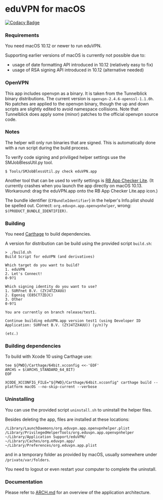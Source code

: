# eduVPN for macOS

[![Codacy Badge](https://api.codacy.com/project/badge/Grade/c9c52c2087eb4d5aa0e4997008aa8376)](https://app.codacy.com/app/theNerdFromSiliconValley/macos?utm_source=github.com&utm_medium=referral&utm_content=eduvpn/macos&utm_campaign=Badge_Grade_Dashboard)

### Requirements

You need macOS 10.12 or newer to run eduVPN. 

Supporting earlier versions of macOS is currently not possible due to:

- usage of date formatting API introduced in 10.12 (relatively easy to fix)
- usage of RSA signing API introduced in 10.12 (alternative needed)

### OpenVPN

This app includes openvpn as a binary. It is taken from the Tunnelblick binary distributions. The current version is `openvpn-2.4.6-openssl-1.1.0h`. No patches are applied to the openvpn binary, though the up and down scripts are slightly edited to avoid namespace collisions. Note that Tunnelblick does apply some (minor) patches to the official openvpn source code.

### Notes

The helper will only run binaries that are signed. This is automatically done with a run script during the build process.

To verify code signing and priviliged helper settings use the SMJobBlessUtil.py tool.

    $ Tools/SMJobBlessUtil.py check eduVPN.app

Another tool that can be used to verify settings is [RB App Checker Lite](https://itunes.apple.com/nl/app/rb-app-checker-lite/id519421117?l=en&mt=12). (It currently crashes when you launch the app directly on macOS 10.13. Workaround: drag the eduVPN.app onto the RB App Checker Lite.app icon.)

The bundle identifier (`CFBundleIdentifier`) in the helper's Info.plist should be spelled out. Correct: `org.eduvpn.app.openvpnhelper`, wrong: `$(PRODUCT_BUNDLE_IDENTIFIER)`.

### Building

You need [Carthage](https://github.com/Carthage/Carthage) to build dependencies.

A version for distribution can be build using the provided script `build.sh`:

    > ./build.sh 
    Build Script for eduVPN (and derivatives)

    Which target do you want to build?
    1. eduVPN
    2. Let's Connect!
    0-9?1

    Which signing identity do you want to use?
    1. SURFnet B.V. (ZYJ4TZX4UU)
    2. Egeniq (E85CT7ZDJC)
    3. Other
    0-9?1

    You are currently on branch release/test1.

    Continue building eduVPN.app version test1 (using Developer ID Application: SURFnet B.V. (ZYJ4TZX4UU)) (y/n)?y
    
    (etc.)


### Building dependencies

To build with Xcode 10 using Carthage use:

    tee ${PWD}/Carthage/64bit.xcconfig <<-'EOF'
    ARCHS = $(ARCHS_STANDARD_64_BIT)
    EOF

    XCODE_XCCONFIG_FILE="${PWD}/Carthage/64bit.xcconfig" carthage build --platform macOS --no-skip-current --verbose

### Uninstalling

You can use the provided script `uninstall.sh` to uninstall the helper files.

Besides deleting the app, files are installed at these locations:

    /Library/LaunchDaemons/org.eduvpn.app.openvpnhelper.plist
    /Library/PrivilegedHelperTools/org.eduvpn.app.openvpnhelper
    ~/Library/Application Support/eduVPN/
    ~/Library/Caches/org.eduvpn.app/
    ~/Library/Preferences/org.eduvpn.app.plist
    
and in a temporary folder as provided by macOS, usually somewhere under `/private/var/folders`.

You need to logout or even restart your computer to complete the uninstall.

### Documentation

Please refer to [ARCH.md](ARCH.md) for an overview of the application architecture.
